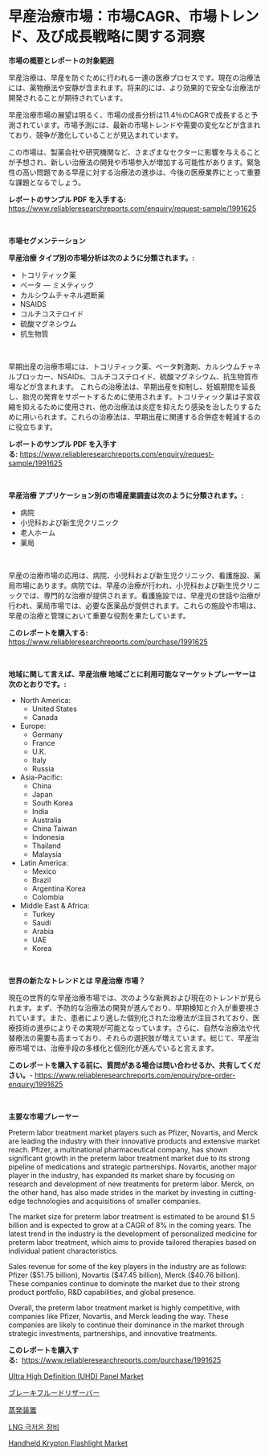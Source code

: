 <p><h1>早産治療市場：市場CAGR、市場トレンド、及び成長戦略に関する洞察</h1></p><p><strong>市場の概要とレポートの対象範囲</strong></p>
<p><p>早産治療は、早産を防ぐために行われる一連の医療プロセスです。現在の治療法には、薬物療法や安静が含まれます。将来的には、より効果的で安全な治療法が開発されることが期待されています。</p><p>早産治療市場の展望は明るく、市場の成長分析は11.4％のCAGRで成長すると予測されています。市場予測には、最新の市場トレンドや需要の変化などが含まれており、競争が激化していることが見込まれています。</p><p>この市場は、製薬会社や研究機関など、さまざまなセクターに影響を与えることが予想され、新しい治療法の開発や市場参入が増加する可能性があります。緊急性の高い問題である早産に対する治療法の進歩は、今後の医療業界にとって重要な課題となるでしょう。</p></p>
<p><strong>レポートのサンプル PDF を入手する:</strong> <a href="https://www.reliableresearchreports.com/enquiry/request-sample/1991625">https://www.reliableresearchreports.com/enquiry/request-sample/1991625</a></p>
<p>&nbsp;</p>
<p><strong>市場セグメンテーション</strong></p>
<p><strong>早産治療 タイプ別の市場分析は次のように分類されます。:</strong></p>
<p><ul><li>トコリティック薬</li><li>ベータ — ミメティック</li><li>カルシウムチャネル遮断薬</li><li>NSAIDS</li><li>コルチコステロイド</li><li>硫酸マグネシウム</li><li>抗生物質</li></ul></p>
<p>&nbsp;</p>
<p><p>早期出産の治療市場には、トコリティック薬、ベータ刺激剤、カルシウムチャネルブロッカー、NSAIDs、コルチコステロイド、硫酸マグネシウム、抗生物質市場などが含まれます。 これらの治療法は、早期出産を抑制し、妊娠期間を延長し、胎児の発育をサポートするために使用されます。トコリティック薬は子宮収縮を抑えるために使用され、他の治療法は炎症を抑えたり感染を治したりするために用いられます。これらの治療法は、早期出産に関連する合併症を軽減するのに役立ちます。</p></p>
<p><strong>レポートのサンプル PDF を入手する:</strong>&nbsp;<a href="https://www.reliableresearchreports.com/enquiry/request-sample/1991625">https://www.reliableresearchreports.com/enquiry/request-sample/1991625</a></p>
<p>&nbsp;</p>
<p><strong> 早産治療 アプリケーション別の市場産業調査は次のように分類されます。:</strong></p>
<p><ul><li>病院</li><li>小児科および新生児クリニック</li><li>老人ホーム</li><li>薬局</li></ul></p>
<p>&nbsp;</p>
<p><p>早産の治療市場の応用は、病院、小児科および新生児クリニック、看護施設、薬局市場にあります。病院では、早産の治療が行われ、小児科および新生児クリニックでは、専門的な治療が提供されます。看護施設では、早産児の世話や治療が行われ、薬局市場では、必要な医薬品が提供されます。これらの施設や市場は、早産の治療と管理において重要な役割を果たしています。</p></p>
<p><strong>このレポートを購入する:</strong>&nbsp; <a href="https://www.reliableresearchreports.com/purchase/1991625">https://www.reliableresearchreports.com/purchase/1991625</a></p>
<p>&nbsp;</p>
<p><strong>地域に関して言えば、早産治療 地域ごとに利用可能なマーケットプレーヤーは次のとおりです。:</strong></p>
<p><ul>
    <li>
        North America:
        <ul>
            <li>United States</li>
            <li>Canada</li>
        </ul>
    </li>
    <li>
        Europe:
        <ul>
            <li>Germany</li>
            <li>France</li>
            <li>U.K.</li>
            <li>Italy</li>
            <li>Russia</li>
        </ul>
    </li>
    <li>
        Asia-Pacific:
        <ul>
            <li>China</li>
            <li>Japan</li>
            <li>South Korea</li>
            <li>India</li>
            <li>Australia</li>
            <li>China Taiwan</li>
            <li>Indonesia</li>
            <li>Thailand</li>
            <li>Malaysia</li>
        </ul>
    </li>
    <li>
        Latin America:
        <ul>
            <li>Mexico</li>
            <li>Brazil</li>
            <li>Argentina Korea</li>
            <li>Colombia</li>
        </ul>
    </li>
    <li>
        Middle East & Africa:
        <ul>
            <li>Turkey</li>
            <li>Saudi</li>
            <li>Arabia</li>
            <li>UAE</li>
            <li>Korea</li>
        </ul>
    </li>
    </ul></p>
<p>&nbsp;</p>
<p><strong>世界の新たなトレンドとは 早産治療 市場？</strong></p>
<p><p>現在の世界的な早産治療市場では、次のような新興および現在のトレンドが見られます。まず、予防的な治療法の開発が進んでおり、早期検知と介入が重要視されています。また、患者により適した個別化された治療法が注目されており、医療技術の進歩によりその実現が可能となっています。さらに、自然な治療法や代替療法の需要も高まっており、それらの選択肢が増えています。総じて、早産治療市場では、治療手段の多様化と個別化が進んでいると言えます。</p></p>
<p><strong>このレポートを購入する前に、質問がある場合は問い合わせるか、共有してください。</strong>- <a href="https://www.reliableresearchreports.com/enquiry/pre-order-enquiry/1991625">https://www.reliableresearchreports.com/enquiry/pre-order-enquiry/1991625</a></p>
<p>&nbsp;</p>
<p><strong>主要な市場プレーヤー</strong></p>
<p><p>Preterm labor treatment market players such as Pfizer, Novartis, and Merck are leading the industry with their innovative products and extensive market reach. Pfizer, a multinational pharmaceutical company, has shown significant growth in the preterm labor treatment market due to its strong pipeline of medications and strategic partnerships. Novartis, another major player in the industry, has expanded its market share by focusing on research and development of new treatments for preterm labor. Merck, on the other hand, has also made strides in the market by investing in cutting-edge technologies and acquisitions of smaller companies.</p><p>The market size for preterm labor treatment is estimated to be around $1.5 billion and is expected to grow at a CAGR of 8% in the coming years. The latest trend in the industry is the development of personalized medicine for preterm labor treatment, which aims to provide tailored therapies based on individual patient characteristics.</p><p>Sales revenue for some of the key players in the industry are as follows: Pfizer ($51.75 billion), Novartis ($47.45 billion), Merck ($40.76 billion). These companies continue to dominate the market due to their strong product portfolio, R&D capabilities, and global presence.</p><p>Overall, the preterm labor treatment market is highly competitive, with companies like Pfizer, Novartis, and Merck leading the way. These companies are likely to continue their dominance in the market through strategic investments, partnerships, and innovative treatments.</p></p>
<p><strong>このレポートを購入する:</strong>&nbsp;&nbsp;<a href="https://www.reliableresearchreports.com/purchase/1991625">https://www.reliableresearchreports.com/purchase/1991625</a></p>
<p><p><a href="https://github.com/zjyglelu/Market-Research-Report-List-2/blob/main/ultra-high-definition-uhd-panel-market.md">Ultra High Definition (UHD) Panel Market</a></p><p><a href="https://github.com/avwofrml53535/Market-Research-Report-List-1/blob/main/35842128066.md">ブレーキフルードリザーバー</a></p><p><a href="https://medium.com/@eduardoramez/%E8%92%B8%E7%99%BA%E8%A3%85%E7%BD%AE%E5%B8%82%E5%A0%B4%E3%83%AC%E3%83%9D%E3%83%BC%E3%83%88%E3%81%AF-%E3%81%93%E3%81%AE%E5%B8%82%E5%A0%B4%E3%81%AE%E6%9C%80%E6%96%B0%E3%81%AE%E3%83%88%E3%83%AC%E3%83%B3%E3%83%89%E3%82%84%E6%88%90%E9%95%B7%E3%81%AE%E6%A9%9F%E4%BC%9A%E3%82%92%E6%98%8E%E3%82%89%E3%81%8B%E3%81%AB%E3%81%97%E3%81%BE%E3%81%99-535bf844ab15?postPublishedType=initial">蒸発装置</a></p><p><a href="https://medium.com/@sybleferry/lng-%ED%81%AC%EB%A6%AC%EC%98%A4%EC%A0%A0-%EC%9E%A5%EB%B9%84-%EC%8B%9C%EC%9E%A5%EC%9D%80-%EC%8B%9C%EC%9E%A5-%EC%A0%90%EC%9C%A0%EC%9C%A8-%EC%8B%9C%EC%9E%A5-%EB%8F%99%ED%96%A5-%EB%B0%8F-%EC%8B%9C%EC%9E%A5-%EC%84%B1%EC%9E%A5%EC%97%90-%EB%8C%80%ED%95%9C-%EC%A0%95%EB%B3%B4%EB%A5%BC-%EC%A0%9C%EA%B3%B5%ED%95%A9%EB%8B%88%EB%8B%A4-ce8ac665d834">LNG 극저온 장비</a></p><p><a href="https://github.com/elizabethdagraca/Market-Research-Report-List-2/blob/main/handheld-krypton-flashlight-market.md">Handheld Krypton Flashlight Market</a></p></p>